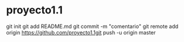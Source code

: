 # proyecto1.1
git init
git add README.md
git commit -m "comentario"
git remote add origin https://github.com/proyecto1.1git push -u origin master
